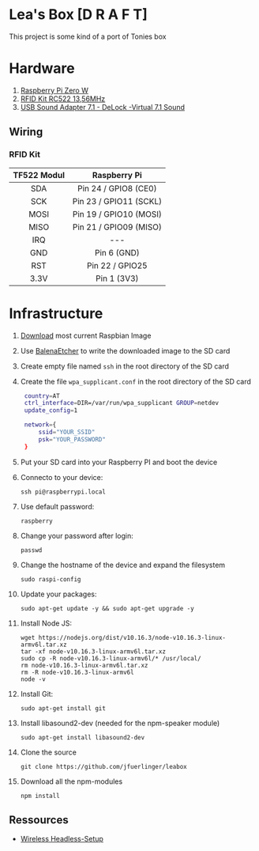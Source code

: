 # Lea's Box [D R A F T]

This project is some kind of a port of Tonies box

# Hardware

1. [Raspberry Pi Zero W](https://electronics.semaf.at/Raspberry-Pi-Zero-W-nur-Board?curr=EUR&gclid=CjwKCAjwlovtBRBrEiwAG3XJ--LvAlaqz9DZxxMFLESknRc7-y4u30wBeKS0E-KI2xG9wMrsksD5ARoCvNUQAvD_BwE)
2. [RFID Kit RC522 13,56MHz](https://www.amazon.de/gp/product/B01M28JAAZ/ref=ppx_yo_dt_b_asin_title_o02_s00?ie=UTF8&psc=1)
3. [USB Sound Adapter 7.1 - DeLock -Virtual 7.1 Sound](https://www.amazon.de/gp/product/B001FA2J3U/ref=ppx_yo_dt_b_asin_title_o01_s00?ie=UTF8&psc=1)

## Wiring

### RFID Kit

| TF522 Modul   | Raspberry Pi  |
| :--: |:----------------------:|
| SDA  | Pin 24 / GPIO8 (CE0)   |
| SCK  | Pin 23 / GPIO11 (SCKL) |
| MOSI | Pin 19 / GPIO10 (MOSI) |
| MISO | Pin 21 / GPIO09 (MISO) |
| IRQ  | ---                    |
| GND  | Pin 6 (GND)            |
| RST  | Pin 22 / GPIO25        |
| 3.3V | Pin 1 (3V3)            |


# Infrastructure

1. [Download](https://downloads.raspberrypi.org/raspbian_lite_latest) most current Raspbian Image
1. Use [BalenaEtcher](https://www.balena.io/etcher/) to write the downloaded image to the SD card
1. Create empty file named ```ssh``` in the root directory of the SD card
1. Create the file `wpa_supplicant.conf` in the root directory of the SD card
   
   ``` sh
    country=AT
    ctrl_interface=DIR=/var/run/wpa_supplicant GROUP=netdev
    update_config=1

    network={
        ssid="YOUR_SSID"
        psk="YOUR_PASSWORD"
    }
     ```
1. Put your SD card into your Raspberry PI and boot the device
1. Connecto to your device:

   `ssh pi@raspberrypi.local`

1. Use default password:

    `raspberry`

1. Change your password after login:

   `passwd`

1. Change the hostname of the device and expand the filesystem

   `sudo raspi-config`

1. Update your packages:
   
   `sudo apt-get update -y && sudo apt-get upgrade -y`

1. Install Node JS: 

   ```
   wget https://nodejs.org/dist/v10.16.3/node-v10.16.3-linux-armv6l.tar.xz
   tar -xf node-v10.16.3-linux-armv6l.tar.xz
   sudo cp -R node-v10.16.3-linux-armv6l/* /usr/local/
   rm node-v10.16.3-linux-armv6l.tar.xz
   rm -R node-v10.16.3-linux-armv6l
   node -v
   ```

1. Install Git:
 
   `sudo apt-get install git`

1. Install libasound2-dev (needed for the npm-speaker module)

   `sudo apt-get install libasound2-dev`

1. Clone the source

   `git clone https://github.com/jfuerlinger/leabox`

1. Download all the npm-modules

   `npm install`


## Ressources

* [Wireless Headless-Setup](https://desertbot.io/blog/headless-raspberry-pi-4-ssh-wifi-setup)


